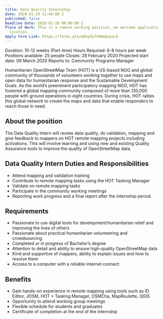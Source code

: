```yaml
---
title: Data Quality Internship
date: 2020-01-28 11:49:00 Z
published: false
Deadline Date: 2020-02-28 00:00:00 Z
Place of Work: This is a remote working position, we welcome applications from any
  location.
Apply Form Link: https://forms.gle/q9eyULFVmWwQsyoL8
---
```


Duration: 10-12 weeks (Part-time)
Hours Required: 6-8 hours per week
Positions available: 25 people
Closes: 28 February 2020
Projected start date: 09 March 2020
Reports to: Community Programs Manager

Humanitarian OpenStreetMap Team (HOT) is a US-based NGO and global community of thousands of volunteers working together to use maps and open data for humanitarian response and the Sustainable Development Goals. As the world’s preeminent participatory mapping NGO, HOT has fostered a global mapping community composed of more than 130,000 people with ground operations in eight countries. During crisis, HOT rallies this global network to create the maps and data that enable responders to reach those in need.

## About the position

The Data Quality Intern will review data quality, do validation, mapping and give feedback to mappers on HOT remote mapping projects including activations. This will involve learning and using new and existing Quality Assurance tools to improve the quality of OpenStreetMap data.

## Data Quality Intern Duties and Responsibilities
* Attend mapping and validation training
* Contribute to remote mapping tasks using the HOT Tasking Manager
* Validate on remote mapping tasks
* Participate in the community working meetings
* Reporting work progress and a final report after the internship period.

## Requirements
* Passionate to use digital tools for development/humanitarian relief and improving the lives of others
* Passionate about practical humanitarian volunteering and crowdsourcing
* Completed or in progress of Bachelor’s degree
* Attention to detail and ability to ensure high-quality OpenStreetMap data
* Kind and supportive of mappers, ability to explain issues and how to resolve them
* Access to a computer with a reliable internet connect

## Benefits
* Gain hands-on experience in remote mapping using tools such as ID Editor, JOSM, HOT * Tasking Manager, OSMCha, MapRoulette, QGIS
* Opportunity to attend working group meetings
* Flexible schedule for students and graduates
* Certificate of completion at the end of the internship


